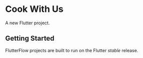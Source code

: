 # Cook With Us

A new Flutter project.

## Getting Started

FlutterFlow projects are built to run on the Flutter _stable_ release.
